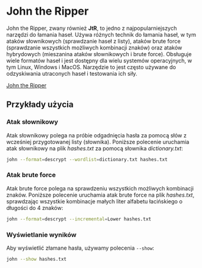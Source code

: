 # John the Ripper

John the Ripper, zwany również **JtR**, to jedno z najpopularniejszych narzędzi do łamania haseł. Używa różnych technik do łamania haseł, w tym ataków słownikowych (sprawdzanie haseł z listy), ataków brute force (sprawdzanie wszystkich możliwych kombinacji znaków) oraz ataków hybrydowych (mieszanina ataków słownikowych i brute force). Obsługuje wiele formatów haseł i jest dostępny dla wielu systemów operacyjnych, w tym Linux, Windows i MacOS. Narzędzie to jest często używane do odzyskiwania utraconych haseł i testowania ich siły.

[John the Ripper](https://www.openwall.com/john/)

## Przykłady użycia

### Atak słownikowy

Atak słownikowy polega na próbie odgadnięcia hasła za pomocą słów z wcześniej przygotowanej listy (słownika). Poniższe polecenie uruchamia atak słownikowy na plik *hashes.txt* za pomocą słownika *dictionary.txt*:

```bash
john --format=descrypt --wordlist=dictionary.txt hashes.txt
```

### Atak brute force

Atak brute force polega na sprawdzeniu wszystkich możliwych kombinacji znaków. Poniższe polecenie uruchamia atak brute force na plik *hashes.txt*, sprawdzając wszystkie kombinacje małych liter alfabetu łacińskiego o długości do $4$ znaków:

```bash
john --format=descrypt --incremental=Lower hashes.txt
```

### Wyświetlanie wyników

Aby wyświetlić złamane hasła, używamy polecenia `--show`:

```bash
john --show hashes.txt
```
